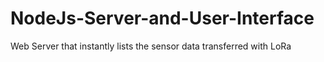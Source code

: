 # NodeJs-Server-and-User-Interface
Web Server that instantly lists the sensor data transferred with LoRa
